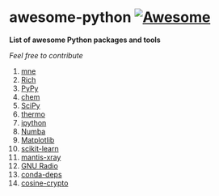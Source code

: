# awesome-python [![Awesome](https://cdn.rawgit.com/sindresorhus/awesome/d7305f38d29fed78fa85652e3a63e154dd8e8829/media/badge.svg)](https://github.com/Mentors4EDU/awesome-python)
**List of awesome Python packages and tools**

*Feel free to contribute*

1. [mne](https://mne.tools/)
2. [Rich](https://pypi.org/project/rich/)
3. [PyPy](https://www.pypy.org/)
4. [chem](https://pypi.org/project/chem/)
5. [SciPy](https://scipy.org/)
6. [thermo](https://pypi.org/project/thermo/)
7. [ipython](https://pypi.org/project/ipython/)
8. [Numba](https://numba.pydata.org/)
9. [Matplotlib](https://matplotlib.org/)
10. [scikit-learn](https://scikit-learn.org/stable/)
11. [mantis-xray](https://spectromicroscopy.com/)
12. [GNU Radio](https://github.com/gnuradio/gnuradio)
13. [conda-deps](https://pypi.org/project/conda-deps/)
14. [cosine-crypto](https://cosine-documentation.readthedocs.io/en/latest/)
